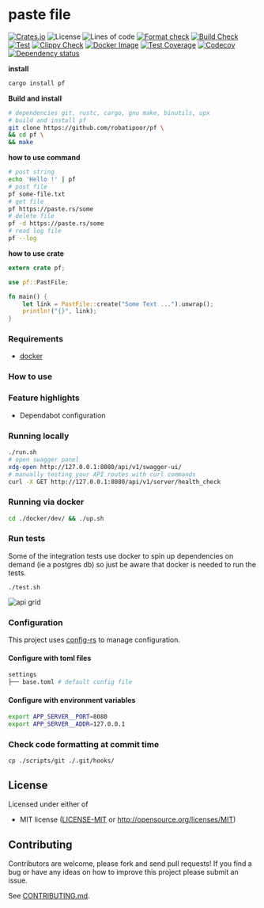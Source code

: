 # paste file 
[![Crates.io](https://img.shields.io/crates/v/pf.svg?style=plastic)](http://crates.io/crates/pf)
![License](https://img.shields.io/github/license/robatipoor/pf)
![Lines of code](https://img.shields.io/tokei/lines/github/robatipoor/pf)
[![Format check](https://github.com/robatipoor/pf/actions/workflows/format.yml/badge.svg)](https://github.com/robatipoor/pf/actions/workflows/format.yml)
[![Build Check](https://github.com/robatipoor/pf/actions/workflows/check.yml/badge.svg)](https://github.com/robatipoor/pf/actions/workflows/check.yml)
[![Test](https://github.com/robatipoor/pf/actions/workflows/test.yml/badge.svg)](https://github.com/robatipoor/pf/actions/workflows/test.yml)
[![Clippy Check](https://github.com/robatipoor/pf/actions/workflows/clippy.yml/badge.svg)](https://github.com/robatipoor/pf/actions/workflows/clippy.yml)
[![Docker Image](https://github.com/robatipoor/pf/actions/workflows/build.yml/badge.svg)](https://github.com/robatipoor/pf/actions/workflows/build.yml)
[![Test Coverage](https://github.com/robatipoor/pf/actions/workflows/coverage.yml/badge.svg)](https://github.com/robatipoor/pf/actions/workflows/coverage.yml)
[![Codecov](https://codecov.io/gh/robatipoor/pf/branch/main/graph/badge.svg?token=BIMUKRJPE7)](https://codecov.io/gh/robatipoor/pf)
[![Dependency status](https://deps.rs/repo/github/robatipoor/pf/status.svg)](https://deps.rs/repo/github/robatipoor/pf)


**install**

```sh
cargo install pf
```

**Build and install**

```sh
# dependencies git, rustc, cargo, gnu make, binutils, upx
# build and install pf 
git clone https://github.com/robatipoor/pf \
&& cd pf \
&& make 
```


**how to use command**

```sh
# post string
echo 'Hello !' | pf
# post file
pf some-file.txt
# get file 
pf https://paste.rs/some
# delete file
pf -d https://paste.rs/some
# read log file
pf --log
```

**how to use crate**
```rust
extern crate pf;

use pf::PastFile;

fn main() {
    let link = PastFile::create("Some Text ...").unwrap();
    println!("{}", link);
}
```
### Requirements

- [docker](https://www.docker.com/)

### How to use


### Feature highlights

* Dependabot configuration

### Running locally

```bash
./run.sh
# open swagger panel
xdg-open http://127.0.0.1:8080/api/v1/swagger-ui/
# manually testing your API routes with curl commands
curl -X GET http://127.0.0.1:8080/api/v1/server/health_check
```
### Running via docker

```bash
cd ./docker/dev/ && ./up.sh
```
### Run tests
Some of the integration tests use docker to spin up dependencies on demand (ie a postgres db) so just be aware that docker is needed to run the tests.
```
./test.sh
```
![api grid](https://codecov.io/gh/robatipoor/pf/branch/main/graphs/tree.svg?token=BIMUKRJPE7)
### Configuration
This project uses [config-rs](https://github.com/mehcode/config-rs) to manage configuration.
#### Configure with toml files
```bash
settings
├── base.toml # default config file 

```
#### Configure with environment variables
```bash
export APP_SERVER__PORT=8080
export APP_SERVER__ADDR=127.0.0.1
```
### Check code formatting at commit time
```
cp ./scripts/git ./.git/hooks/
```
## License

Licensed under either of

 * MIT license
   ([LICENSE-MIT](LICENSE) or http://opensource.org/licenses/MIT)

## Contributing

Contributors are welcome, please fork and send pull requests! If you find a bug
or have any ideas on how to improve this project please submit an issue.

See [CONTRIBUTING.md](CONTRIBUTING.md).
